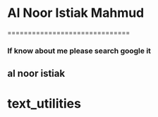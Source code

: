 # Al Noor Istiak Mahmud
==============================

### If know about me please search google it
## al noor istiak

# text_utilities
